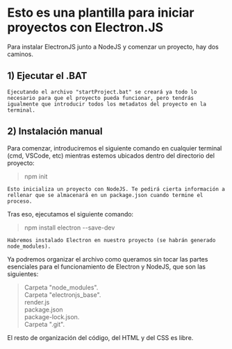 # Esto es una plantilla para iniciar proyectos con Electron.JS

Para instalar ElectronJS junto a NodeJS y comenzar un proyecto, hay dos caminos.
## 1) Ejecutar el .BAT

~~~
Ejecutando el archivo "startProject.bat" se creará ya todo lo necesario para que el proyecto pueda funcionar, pero tendrás igualmente que introducir todos los metadatos del proyecto en la terminal.
~~~

## 2) Instalación manual

Para comenzar, introduciremos el siguiente comando en cualquier terminal (cmd, VSCode, etc) mientras estemos ubicados dentro del directorio del proyecto:
> npm init

~~~
Esto inicializa un proyecto con NodeJS. Te pedirá cierta información a rellenar que se almacenará en un package.json cuando termine el proceso.
~~~

Tras eso, ejecutamos el siguiente comando:
> npm install electron --save-dev

~~~
Habremos instalado Electron en nuestro proyecto (se habrán generado node_modules).
~~~

Ya podremos organizar el archivo como queramos sin tocar las partes esenciales para el funcionamiento de Electron y NodeJS, que son las siguientes:

>Carpeta "node_modules".<br>
>Carpeta "electronjs_base".<br>
>render.js<br>
>package.json<br>
>package-lock.json.<br>
>Carpeta ".git".

El resto de organización del código, del HTML y del CSS es libre.
